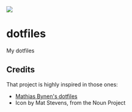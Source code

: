 <img src="https://rawgit.com/caiogondim/dotfiles/master/logo/logo.svg">

# dotfiles

My dotfiles

## Credits

That project is highly inspired in those ones:

- [Mathias Bynen's dotfiles](https://github.com/mathiasbynens/dotfiles)
- Icon by Mat Stevens, from the Noun Project
